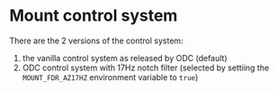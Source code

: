 # Mount control system

There are the 2 versions of the control system:
 1. the vanilla control system as released by ODC (default)
 2. ODC control system with 17Hz notch filter (selected by settiing the `MOUNT_FDR_AZ17HZ` environment variable to `true`)
